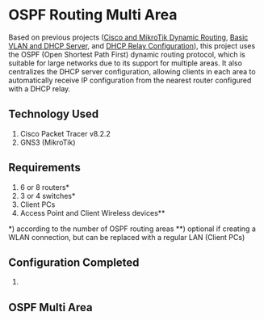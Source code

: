 # OSPF Routing Multi Area
Based on previous projects ([Cisco and MikroTik Dynamic Routing](https://github.com/eightball270/Cisco-and-MikroTik-Dynamic-Routing/tree/main?tab=readme-ov-file#cisco-and-mikrotik-dynamic-routing), [Basic VLAN and DHCP Server](https://github.com/eightball270/Basic-VLAN-and-DHCP-Server/tree/main#basic-vlan-and-dhcp-server), and [DHCP Relay Configuration](https://github.com/eightball270/DHCP-Relay-Configuration#dhcp-relay-configuration)), this project uses the OSPF (Open Shortest Path First) dynamic routing protocol, which is suitable for large networks due to its support for multiple areas. It also centralizes the DHCP server configuration, allowing clients in each area to automatically receive IP configuration from the nearest router configured with a DHCP relay.

## Technology Used
1. Cisco Packet Tracer v8.2.2
2. GNS3 (MikroTik)

## Requirements
1. 6 or 8 routers*
2. 3 or 4 switches*
3. Client PCs
4. Access Point and Client Wireless devices**

*) according to the number of OSPF routing areas
**) optional if creating a WLAN connection, but can be replaced with a regular LAN (Client PCs)

## Configuration Completed
1. 

## OSPF Multi Area

